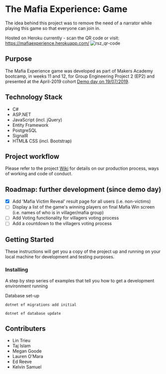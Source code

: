 ﻿# The Mafia Experience: Game

The idea behind this project was to remove the need of a narrator while playing this game so that everyone can join in. 

Hosted on Heroku currently - scan the QR code or visit: https://mafiaexperience.herokuapp.com/ 
![rsz_qr-code](https://user-images.githubusercontent.com/36490540/61822076-acba0680-ae50-11e9-8fbf-5d3374a8b154.png)

## Purpose
The Mafia Experience game was developed as part of Makers Academy bootcamp, in weeks 11 and 12, for Group Engineering Project 2 (EP2) and presented at the April-2019 cohort [Demo day on 19/07/2019](https://m.facebook.com/story.php?story_fbid=356901535225807&id=367457470014643).

## Technology Stack

* C# 
* ASP.NET
* JavaScript (incl. jQuery)
* Entity Framework
* PostgreSQL
* SignalR 
* HTML& CSS (incl. Bootstrap)

## Project workflow

Please refer to the project [Wiki](https://github.com/LinTrieu/mafia-experience/wiki/Workflow-and-ways-of-working) for details on our production process, ways of working and code of conduct.

## Roadmap: further development (since demo day)

- [x] Add 'Mafia Victim Reveal' result page for all users (i.e. non-victims)
- [ ] Display a list of the game's winning players on final Mafia Win screen (i.e. names of who is in villager/mafia group)  
- [ ] Add Voting functionality for villagers voting process 
- [ ] Add a countdown to the villagers voting process 

## Getting Started

These instructions will get you a copy of the project up and running on your local machine for development and testing purposes. 

### Installing

A step by step series of examples that tell you how to get a development environment running

Database set-up

```
dotnet ef migrations add initial
```
```
dotnet ef database update
```


## Contributers

* Lin Trieu
* Taj Islam
* Megan Goode
* Lauren O'Mara
* Ed Reeve
* Kelvin Samuel

